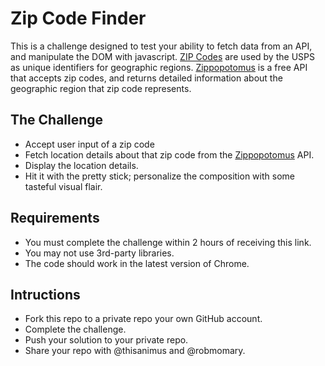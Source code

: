 # Zip Code Finder

This is a challenge designed to test your ability to fetch data from an API, and manipulate the DOM with javascript.  [ZIP Codes](https://en.wikipedia.org/wiki/ZIP_Code) are used by the USPS as unique identifiers for geographic regions. [Zippopotomus](https://zippopotam.us) is a free API that accepts zip codes, and returns detailed information about the geographic region that zip code represents.


## The Challenge

- Accept user input of a zip code
- Fetch location details about that zip code from the [Zippopotomus](https://zippopotam.us) API.
- Display the location details.
- Hit it with the pretty stick; personalize the composition with some tasteful visual flair.

## Requirements

- You must complete the challenge within 2 hours of receiving this link.
- You may not use 3rd-party libraries.
- The code should work in the latest version of Chrome.

## Intructions
- Fork this repo to a private repo your own GitHub account.
- Complete the challenge.
- Push your solution to your private repo.
- Share your repo with @thisanimus and @robmomary.
